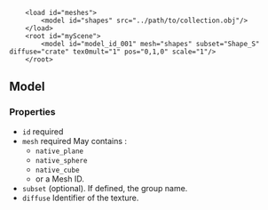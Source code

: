 ```lang-xml
    <load id="meshes">
        <model id="shapes" src="../path/to/collection.obj"/>
    </load>
    <root id="myScene">
        <model id="model_id_001" mesh="shapes" subset="Shape_S" diffuse="crate" tex0mult="1" pos="0,1,0" scale="1"/>
    </root>
```

## Model

### Properties

* `id` required
* `mesh` required
  May contains :
    * `native_plane`
    * `native_sphere`
    * `native_cube`
    * or a Mesh ID.
* `subset` (optional). If defined, the group name.
* `diffuse` Identifier of the texture.
